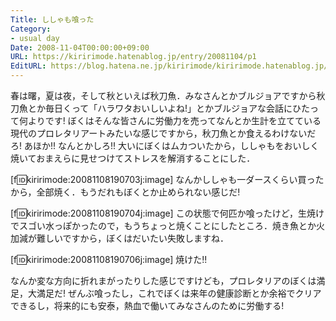 ```yaml
---
Title: ししゃも喰った
Category:
- usual day
Date: 2008-11-04T00:00:00+09:00
URL: https://kiririmode.hatenablog.jp/entry/20081104/p1
EditURL: https://blog.hatena.ne.jp/kiririmode/kiririmode.hatenablog.jp/atom/entry/8454420450078213935
---
```


春は曙，夏は夜，そして秋といえば秋刀魚．みなさんとかブルジョアですから秋刀魚とか毎日くって「ハラワタおいしいよね!」とかブルジョアな会話にひたって何よりです!
ぼくはそんな皆さんに労働力を売ってなんとか生計を立てている現代のプロレタリアートみたいな感じですから，秋刀魚とか食えるわけないだろ! あほか!! なんとかしろ!!
大いにぼくはムカついたから，ししゃもをおいしく焼いておまえらに見せつけてストレスを解消することにした．


[f:id:kiririmode:20081108190703j:image]
なんかししゃも一ダースくらい買ったから，全部焼く．もうだれもぼくとか止められない感じだ!


[f:id:kiririmode:20081108190704j:image]
この状態で何匹か喰ったけど，生焼けでスゴい水っぽかったので，もうちょっと焼くことにしたところ．焼き魚とか火加減が難しいですから，ぼくはだいたい失敗しますね．


[f:id:kiririmode:20081108190706j:image]
焼けた!!


なんか変な方向に折れまがったりした感じですけども，プロレタリアのぼくは満足，大満足だ! ぜんぶ喰ったし，これでぼくは来年の健康診断とか余裕でクリアできるし，将来的にも安泰，熱血で働いてみなさんのために労働する!
